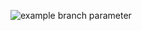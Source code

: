 ![example branch parameter](https://github.com/skripchenkovl/cpp_hello_world_skripchenko/workflows/test.yml/badge.svg)

